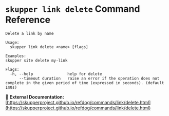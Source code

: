 # `skupper link delete` Command Reference

```
Delete a link by name

Usage:
  skupper link delete <name> [flags]

Examples:
skupper site delete my-link

Flags:
  -h, --help               help for delete
      --timeout duration   raise an error if the operation does not complete in the given period of time (expressed in seconds). (default 1m0s)
```

🔗 **External Documentation:** [https://skupperproject.github.io/refdog/commands/link/delete.html](https://skupperproject.github.io/refdog/commands/link/delete.html)


